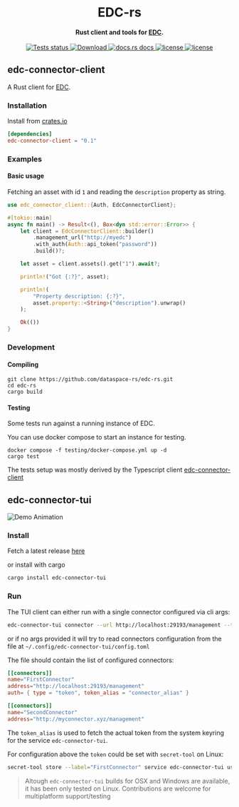 
<div class="oranda-hide">
  <h1 align="center">EDC-rs</h1>
</div>

<div align="center">
  <strong>
    Rust client and tools for <a href="https://github.com/eclipse-edc/Connector">EDC</a>.
  </strong>
</div>

<br />

<div align="center">
  <a href="https://github.com/dataspace-rs/edc-rs?query=workflow%3ATests">
    <img src="https://github.com/dataspace-rs/edc-rs/workflows/Tests/badge.svg"
    alt="Tests status" />
  </a>
  
  <a href="https://crates.io/crates/edc-connector-client">
    <img src="https://img.shields.io/crates/d/edc-connector-client.svg?style=flat-square"
      alt="Download" />
  </a>
  <a href="https://docs.rs/edc-connector-client">
    <img src="https://img.shields.io/badge/docs-latest-blue.svg?style=flat-square"
      alt="docs.rs docs" />
  </a>

   <a href="https://opensource.org/licenses/Apache-2.0">
    <img src="https://img.shields.io/badge/License-Apache%202.0-blue.svg"
      alt="license" />
  </a>

   <a href="https://deps.rs/repo/github/dataspace-rs/edc-rs">
    <img src="https://deps.rs/repo/github/dataspace-rs/edc-rs/status.svg"
      alt="license" />
  </a>

</div>


## edc-connector-client 

A Rust client for [EDC](https://github.com/eclipse-edc/Connector).



### Installation


Install from [crates.io](https://crates.io/)

```toml
[dependencies]
edc-connector-client = "0.1"
```


### Examples


#### Basic usage


Fetching an asset with id `1` and reading the `description` property as string.

```rust
use edc_connector_client::{Auth, EdcConnectorClient};

#[tokio::main]
async fn main() -> Result<(), Box<dyn std::error::Error>> {
    let client = EdcConnectorClient::builder()
        .management_url("http://myedc")
        .with_auth(Auth::api_token("password"))
        .build()?;

    let asset = client.assets().get("1").await?;

    println!("Got {:?}", asset);

    println!(
        "Property description: {:?}",
        asset.property::<String>("description").unwrap()
    );

    Ok(())
}
```


### Development


#### Compiling

```
git clone https://github.com/dataspace-rs/edc-rs.git
cd edc-rs
cargo build
```


#### Testing 

Some tests run against a running instance of EDC.

You can use docker compose to start an instance for testing. 

```
docker compose -f testing/docker-compose.yml up -d
cargo test 
```

The tests setup was mostly derived by the Typescript client [edc-connector-client](https://github.com/Think-iT-Labs/edc-connector-client)


## edc-connector-tui

![Demo Animation](media/demo.gif)


### Install

Fetch a latest release [here](https://github.com/dataspace-rs/edc-rs/releases)


or install with cargo

``` sh
cargo install edc-connector-tui
```


### Run

The TUI client can either run with a single connector configured via cli args:

```bash
edc-connector-tui connector --url http://localhost:29193/management --token 123456
```


or if no args provided it will try to read connectors configuration from the file at `~/.config/edc-connector-tui/config.toml`


The file should contain the list of configured connectors:

``` toml
[[connectors]]
name="FirstConnector"
address="http://localhost:29193/management"
auth= { type = "token", token_alias = "connector_alias" }

[[connectors]]
name="SecondConnector"
address="http://myconnector.xyz/management"
```


The `token_alias` is used to fetch the actual token from the system keyring for the service `edc-connector-tui`.


For configuration above the `token` could be set with `secret-tool` on Linux:

``` sh
secret-tool store --label="FirstConnector" service edc-connector-tui username connector_alias
```

> Altough `edc-connector-tui` builds for OSX and Windows are available, it has been only tested on Linux.
> Contributions are welcome for multiplatform support/testing 
